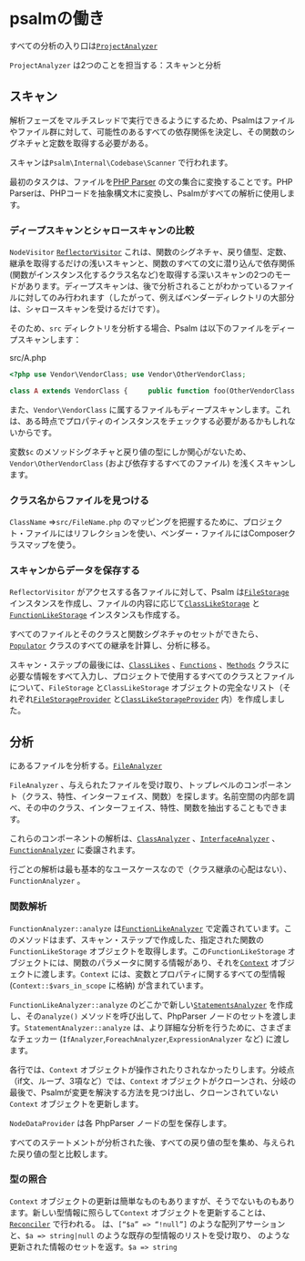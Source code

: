 # psalmの働き

すべての分析の入り口は[`ProjectAnalyzer`](https://github.com/vimeo/psalm/blob/master/src/Psalm/Internal/Analyzer/ProjectAnalyzer.php)

`ProjectAnalyzer` は2つのことを担当する：スキャンと分析

## スキャン

解析フェーズをマルチスレッドで実行できるようにするため、Psalmはファイルやファイル群に対して、可能性のあるすべての依存関係を決定し、その関数のシグネチャと定数を取得する必要がある。

スキャンは`Psalm\Internal\Codebase\Scanner` で行われます。

最初のタスクは、ファイルを[PHP Parser](https://github.com/nikic/PHP-Parser) の文の集合に変換することです。PHP Parserは、PHPコードを抽象構文木に変換し、Psalmがすべての解析に使用します。

### ディープスキャンとシャロースキャンの比較

`NodeVisitor` [`ReflectorVisitor`](https://github.com/vimeo/psalm/blob/master/src/Psalm/Internal/PhpVisitor/ReflectorVisitor.php) これは、関数のシグネチャ、戻り値型、定数、継承を取得するだけの浅いスキャンと、関数のすべての文に潜り込んで依存関係(関数がインスタンス化するクラス名など)を取得する深いスキャンの2つのモードがあります。ディープスキャンは、後で分析されることがわかっているファイルに対してのみ行われます（したがって、例えばベンダーディレクトリの大部分は、シャロースキャンを受けるだけです）。

そのため、`src` ディレクトリを分析する場合、Psalm は以下のファイルをディープスキャンします：

src/A.php
```php
<?php use Vendor\VendorClass; use Vendor\OtherVendorClass;

class A extends VendorClass {     public function foo(OtherVendorClass $c): void {} }
```

また、`Vendor\VendorClass` に属するファイルもディープスキャンします。これは、ある時点でプロパティのインスタンスをチェックする必要があるかもしれないからです。

変数`$c` のメソッドシグネチャと戻り値の型にしか関心がないため、`Vendor\OtherVendorClass` (および依存するすべてのファイル) を浅くスキャンします。

### クラス名からファイルを見つける

`ClassName` =&gt;`src/FileName.php` のマッピングを把握するために、プロジェクト・ファイルにはリフレクションを使い、ベンダー・ファイルにはComposerクラスマップを使う。

### スキャンからデータを保存する

`ReflectorVisitor` がアクセスする各ファイルに対して、Psalm は[`FileStorage`](https://github.com/vimeo/psalm/blob/master/src/Psalm/Storage/FileStorage.php) インスタンスを作成し、ファイルの内容に応じて[`ClassLikeStorage`](https://github.com/vimeo/psalm/blob/master/src/Psalm/Storage/ClassLikeStorage.php) と[`FunctionLikeStorage`](https://github.com/vimeo/psalm/blob/master/src/Psalm/Storage/FunctionLikeStorage.php) インスタンスも作成する。

すべてのファイルとそのクラスと関数シグネチャのセットができたら、[`Populator`](https://github.com/vimeo/psalm/blob/master/src/Psalm/Internal/Codebase/Populator.php) クラスのすべての継承を計算し、分析に移る。

スキャン・ステップの最後には、[`ClassLikes`](https://github.com/vimeo/psalm/blob/master/src/Psalm/Internal/Codebase/ClassLikes.php) 、[`Functions`](https://github.com/vimeo/psalm/blob/master/src/Psalm/Internal/Codebase/Functions.php) 、[`Methods`](https://github.com/vimeo/psalm/blob/master/src/Psalm/Internal/Codebase/Methods.php) クラスに必要な情報をすべて入力し、プロジェクトで使用するすべてのクラスとファイルについて、`FileStorage` と`ClassLikeStorage` オブジェクトの完全なリスト（それぞれ[`FileStorageProvider`](https://github.com/vimeo/psalm/blob/master/src/Psalm/Internal/Provider/FileStorageProvider.php) と[`ClassLikeStorageProvider`](https://github.com/vimeo/psalm/blob/master/src/Psalm/Internal/Provider/ClassLikeStorageProvider.php) 内）を作成しました。

## 分析

にあるファイルを分析する。[`FileAnalyzer`](https://github.com/vimeo/psalm/blob/master/src/Psalm/Internal/Analyzer/FileAnalyzer.php)

`FileAnalyzer` 、与えられたファイルを受け取り、トップレベルのコンポーネント（クラス、特性、インターフェイス、関数）を探します。名前空間の内部を調べ、その中のクラス、インターフェイス、特性、関数を抽出することもできます。

これらのコンポーネントの解析は、[`ClassAnalyzer`](https://github.com/vimeo/psalm/blob/master/src/Psalm/Internal/Analyzer/ClassAnalyzer.php) 、[`InterfaceAnalyzer`](https://github.com/vimeo/psalm/blob/master/src/Psalm/Internal/Analyzer/InterfaceAnalyzer.php) 、[`FunctionAnalyzer`](https://github.com/vimeo/psalm/blob/master/src/Psalm/Internal/Analyzer/FunctionAnalyzer.php) に委譲されます。

行ごとの解析は最も基本的なユースケースなので（クラス継承の心配はない）、`FunctionAnalyzer` 。

### 関数解析

`FunctionAnalyzer::analyze` は[`FunctionLikeAnalyzer`](https://github.com/vimeo/psalm/blob/master/src/Psalm/Internal/Analyzer/FunctionLikeAnalyzer.php) で定義されています。このメソッドはまず、スキャン・ステップで作成した、指定された関数の`FunctionLikeStorage` オブジェクトを取得します。この`FunctionLikeStorage` オブジェクトには、関数のパラメータに関する情報があり、それを[`Context`](https://github.com/vimeo/psalm/blob/master/src/Psalm/Context.php) オブジェクトに渡します。`Context` には、変数とプロパティに関するすべての型情報 (`Context::$vars_in_scope` に格納) が含まれています。

`FunctionLikeAnalyzer::analyze` のどこかで新しい[`StatementsAnalyzer`](https://github.com/vimeo/psalm/blob/master/src/Psalm/Internal/Analyzer/StatementsAnalyzer.php) を作成し、その`analyze()` メソッドを呼び出して、PhpParser ノードのセットを渡します。`StatementAnalyzer::analyze` は、より詳細な分析を行うために、さまざまなチェッカー (`IfAnalyzer`,`ForeachAnalyzer`,`ExpressionAnalyzer` など) に渡します。

各行では、`Context` オブジェクトが操作されたりされなかったりします。分岐点（if文、ループ、3項など）では、`Context` オブジェクトがクローンされ、分岐の最後で、Psalmが変更を解決する方法を見つけ出し、クローンされていない`Context` オブジェクトを更新します。

`NodeDataProvider` は各 PhpParser ノードの型を保存します。

すべてのステートメントが分析された後、すべての戻り値の型を集め、与えられた戻り値の型と比較します。

### 型の照合

`Context` オブジェクトの更新は簡単なものもありますが、そうでないものもあります。新しい型情報に照らして`Context` オブジェクトを更新することは、[`Reconciler`](https://github.com/vimeo/psalm/blob/master/src/Psalm/Type/Reconciler.php) で行われる。 は、`[“$a” => “!null”]` のような配列アサーションと、`$a => string|null` のような既存の型情報のリストを受け取り、 のような更新された情報のセットを返す。`$a => string`

